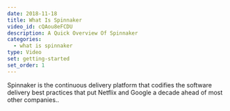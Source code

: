 ```yaml
---
date: 2018-11-18
title: What Is Spinnaker
video_id: cQAou8eFCDU
description: A Quick Overview Of Spinnaker
categories:
  - what is spinnaker
type: Video
set: getting-started
set_order: 1
---
```

Spinnaker is the continuous delivery platform that codifies the software delivery best practices that put Netflix and Google a decade ahead of most other companies..
